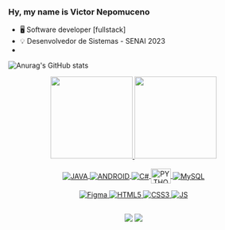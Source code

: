 ### Hy, my name is Victor Nepomuceno

- 🖥️ Software developer [fullstack]
- 💡  Desenvolvedor de Sistemas - SENAI 2023
- 
![Anurag's GitHub stats](https://github-readme-stats.vercel.app/api?username=anuraghazra&show_icons=true&theme=cobalt)
 
<div align="center">
  <a href="https://github.com/httpVictor">
  <img height="165em" src="https://github-readme-stats.vercel.app/api?username=brukorczak&theme=tokyonight&hide_border=false&include_all_commits=false&count_private=false"/>
  <img height="165em" src="https://github-readme-stats.vercel.app/api/top-langs/?username=brukorczak&theme=tokyonight&hide_border=false&include_all_commits=false&count_private=false&layout=compact"/>
</div>

<div align="center" style="display: inline_block"><br>
  <img align="center" alt="JAVA" src="https://img.shields.io/badge/Java-ED8B00?style=for-the-badge&logo=java&logoColor=white">
  
  <img align="center" alt="ANDROID" src="https://img.shields.io/badge/Android-3DDC84?style=for-the-badge&logo=android&logoColor=white">
  <img align="center" alt="C#" src="https://img.shields.io/badge/C%23-239120?style=for-the-badge&logo=c-sharp&logoColor=white">
  <img align="center" alt="PYTHON" height="30" width="40" src="https://icongr.am/devicon/python-original.svg?size=148&color=b0b0b0">
  <img align="center" alt="MySQL" src="https://img.shields.io/badge/mysql-%2300f.svg?style=for-the-badge&logo=mysql&logoColor=white">
  
  ![Figma](https://img.shields.io/badge/figma-%23F24E1E.svg?style=for-the-badge&logo=figma&logoColor=white)
  ![HTML5](https://img.shields.io/badge/HTML5-E34F26?style=for-the-badge&logo=html5&logoColor=white)
  ![CSS3](https://img.shields.io/badge/CSS3-1572B6?style=for-the-badge&logo=css3&logoColor=white)
  ![JS](https://img.shields.io/badge/JavaScript-323330?style=for-the-badge&logo=javascript&logoColor=F7DF1E)  
</div> 
  
##

<div align="center" style="display: inline_block"> 
  <a href = "mailto:bkorczak55@gmail.com"><img src="https://img.shields.io/badge/-Gmail-%23333?style=for-the-badge&logo=gmail&logoColor=white" target="_blank"></a>
  <a href="https://www.linkedin.com/in/bruna-diele-korczak-trino-03a050205/" target="_blank"><img src="https://img.shields.io/badge/-LinkedIn-%230077B5?style=for-the-badge&logo=linkedin&logoColor=white" target="_blank"></a> 
</div>

<!--
icones de programação
https://github.com/devicons/devicon/tree/master/icons
https://devicon.dev/

emblemas de redes sociais e programação
https://dev.to/envoy_/150-badges-for-github-pnk
shields.io

Gif avatar
https://picrew.me/image_maker/338224

meu avatar
https://picrew.me/image_maker/338224/complete?cd=iV33xcmfuE

Busca de emoji
https://emojipedia.org/search/?=bag
-->

